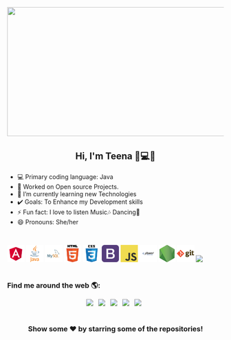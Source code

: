 <center><img src="https://user-images.githubusercontent.com/67725607/113097775-2523be00-9215-11eb-9795-e65fd78fa114.gif" width="800" height="300"/></center>

<center> <h2> Hi, I'm Teena 👩💻👋 </h2></center>

<ul list-style-type="none">
  <li>💻 Primary coding language: Java </li>
  <li>🔭 Worked on Open source Projects.</li>
  <li>🌱 I’m currently learning new Technologies</li>
  <li>✔️ Goals: To Enhance my Development skills
  <li>⚡ Fun fact: I love to listen Music🎶 Dancing💃
  <li>😄 Pronouns: She/her</li>
  </ul>
  <br>

 <code><img height="40" src="https://raw.githubusercontent.com/github/explore/80688e429a7d4ef2fca1e82350fe8e3517d3494d/topics/angular/angular.png"></code>
 <code><img height="40" src="https://raw.githubusercontent.com/github/explore/80688e429a7d4ef2fca1e82350fe8e3517d3494d/topics/java/java.png"></code>
  <code><img height="40" src="https://raw.githubusercontent.com/github/explore/80688e429a7d4ef2fca1e82350fe8e3517d3494d/topics/mysql/mysql.png"></code>
    <code><img height="40" src="https://raw.githubusercontent.com/github/explore/80688e429a7d4ef2fca1e82350fe8e3517d3494d/topics/html/html.png"></code>
    <code><img height="40" src="https://raw.githubusercontent.com/github/explore/80688e429a7d4ef2fca1e82350fe8e3517d3494d/topics/css/css.png"></code>
    <code><img height="40" src="https://raw.githubusercontent.com/github/explore/80688e429a7d4ef2fca1e82350fe8e3517d3494d/topics/bootstrap/bootstrap.png"></code>
    <code><img height="40" src="https://raw.githubusercontent.com/github/explore/80688e429a7d4ef2fca1e82350fe8e3517d3494d/topics/javascript/javascript.png"></code>
    <code><img height="40" src="https://raw.githubusercontent.com/github/explore/80688e429a7d4ef2fca1e82350fe8e3517d3494d/topics/jquery/jquery.png"></code>
    <code><img height="40" src="https://raw.githubusercontent.com/github/explore/80688e429a7d4ef2fca1e82350fe8e3517d3494d/topics/nodejs/nodejs.png"></code>
    <code><img height="40" src="https://raw.githubusercontent.com/github/explore/80688e429a7d4ef2fca1e82350fe8e3517d3494d/topics/git/git.png"></code>
    <code><img height="40" src="https://cdn.worldvectorlogo.com/logos/oracle-2.svg"></code>
    <br><br>

  
<h3> Find me around the web 🌎:</h3>
<center>
<a href="https://www.linkedin.com/in/teena-thakur-955266176/" target="_blank"><img height="30" src="https://img.shields.io/badge/linkedin-blue.svg?&style=for-the-badge&logo=linkedin&logoColor=white" /></a> &nbsp;
<a href="mailto:teenathakur8072@gmail.com" style="text-decoration:none"><img height="30" src = "https://img.shields.io/badge/gmail-c14438?&style=for-the-badge&logo=gmail&logoColor=white"></a> &nbsp;
<a href="https://www.facebook.com/teena.thakur.1806/" target="_blank"><img height="30" src = "https://img.shields.io/badge/Facebook-036be4.svg?&style=for-the-badge&logo=facebook&logoColor=white"></a> &nbsp;
<a href="https://www.instagram.com/teenathakur8072/" target="_blank"><img height="30" src = "https://img.shields.io/badge/Instagram-pink.svg?&style=for-the-badge&logo=instagram&logoColor=red"></a> &nbsp;  
<a href="https://twitter.com/teenathakur01" target="_blank"><img height="30" src = "https://img.shields.io/badge/twitter-%231DA1F2.svg?&style=for-the-badge&logo=twitter&logoColor=white"></a> &nbsp;

  </center>

<br>
<h3 align="center">Show some ❤️ by starring some of the repositories!</h3>

